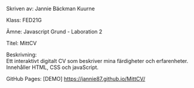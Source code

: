 Skriven av: Jannie Bäckman Kuurne

Klass: FED21G

Ämne: Javascript Grund - Laboration 2


Titel: MittCV

Beskrivning:    
            Ett interaktivt digitalt CV som beskriver mina färdigheter och erfarenheter.
            Innehåller HTML, CSS och javaScript.




GitHub Pages: 
[DEMO] https://jannie87.github.io/MittCV/